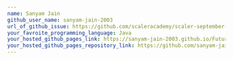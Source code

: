 ```yaml
---
name: Sanyam Jain
github_user_name: sanyam-jain-2003
url_of_github_issue: https://github.com/scaleracademy/scaler-september-open-source-challenge/issues/96
your_favroite_programming_language: Java
your_hosted_github_pages_link: https://sanyam-jain-2003.github.io/FutureReadyInternship/
your_hosted_github_pages_repository_link: https://github.com/sanyam-jain-2003/FutureReadyInternship.git
---
```

